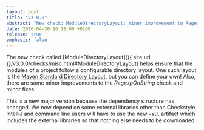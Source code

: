 ```yaml
---
layout: post
title: "v3.0.0"
abstract: "New check: ModuleDirectoryLayout; minor improvement to RegexpOnString check"
date: 2016-04-30 16:18:00 +0100
release: true
emphasis: false
---
```


The new check called [ModuleDirectoryLayout]({{ site.url }}/v3.0.0/checks/misc.html#ModuleDirectoryLayout) helps ensure
that the modules of a project follow a configurable directory layout.<!--break-->
One such layout is the [Maven Standard Directory
Layout](https://maven.apache.org/guides/introduction/introduction-to-the-standard-directory-layout.html),
but you can define your own!
Also, there are some minor improvements to the *RegexpOnString* check and minor fixes.

This is a new major version because the dependency structure has changed. We now depend on some external libraries
other than Checkstyle. IntelliJ and command line users will have to use the new `-all` artifact which includes the
external libraries so that nothing else needs to be downloaded.
